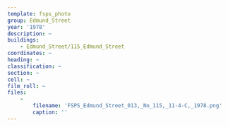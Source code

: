 ```yaml
---
template: fsps_photo
group: Edmund_Street
year: '1978'
description: ~
buildings:
    - Edmund_Street/115_Edmund_Street
coordinates: ~
heading: ~
classification: ~
section: ~
cell: ~
film_roll: ~
files:
    -
        filename: 'FSPS_Edmund_Street_013,_No_115,_11-4-C,_1978.png'
        caption: ''
---
```

